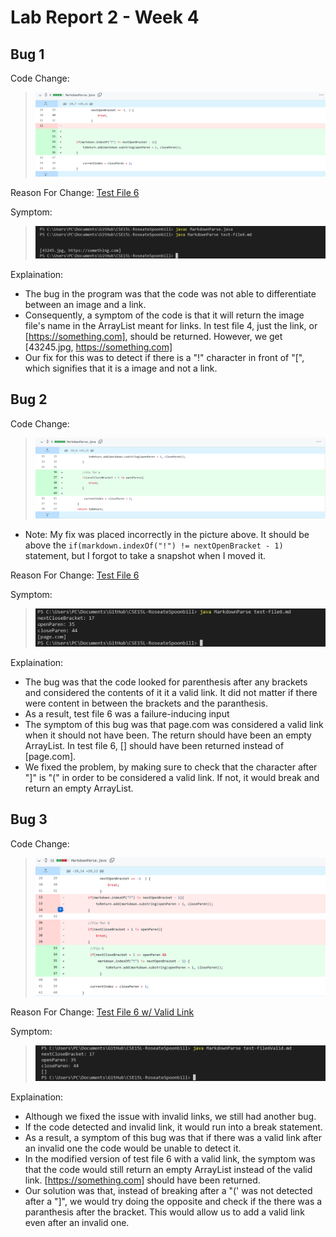 Lab Report 2 - Week 4
=====================

Bug 1
-----------------
Code Change: 
> ![Image](lab2/Fix4.PNG)

Reason For Change: [Test File 6](https://github.com/immanuel-tran/CSE15L-RoseateSpoonbill/blob/main/test-file4.md)

Symptom:
> ![Image](lab2/Symp4.PNG) 

Explaination:
- The bug in the program was that the code was not able to differentiate between an image and a link.
- Consequently, a symptom of the code is that it will return the image file's name in the ArrayList meant for links. In test file 4, just the link, or [https://something.com], should be returned. However, we get [43245.jpg, https://something.com]
- Our fix for this was to detect if there is a "!" character in front of "[", which signifies that it is a image and not a link.

Bug 2
-------------------
Code Change: 
> ![Image](lab2/Fix6.PNG) 
- Note: My fix was placed incorrectly in the picture above. It should be above the `if(markdown.indexOf("!") != nextOpenBracket - 1)` statement, but I forgot to take a snapshot when I moved it.

Reason For Change: [Test File 6](https://github.com/immanuel-tran/CSE15L-RoseateSpoonbill/blob/main/test-file6.md)

Symptom:
> ![Image](lab2/Symp6.PNG) 

Explaination:
- The bug was that the code looked for parenthesis after any brackets and considered the contents of it it a valid link. It did not matter if there were content in between the brackets and the paranthesis.
- As a result, test file 6 was a failure-inducing input
- The symptom of this bug was that page.com was considered a valid link when it should not have been. The return should have been an empty ArrayList. In test file 6, [] should have been returned instead of [page.com].
- We fixed the problem, by making sure to check that the character after "]" is "(" in order to be considered a valid link. If not, it would break and return an empty ArrayList.

Bug 3
--------------------
Code Change: 
> ![Image](lab2/Fix6Valid.PNG) 

Reason For Change: [Test File 6 w/ Valid Link](https://github.com/immanuel-tran/CSE15L-RoseateSpoonbill/blob/main/test-file6Valid.md)

Symptom:
> ![Image](lab2/Symp6Valid.PNG) 

Explaination:
- Although we fixed the issue with invalid links, we still had another bug.
- If the code detected and invalid link, it would run into a break statement.
- As a result, a symptom of this bug was that if there was a valid link after an invalid one the code would be unable to detect it.
- In the modified version of test file 6 with a valid link, the symptom was that the code would still return an empty ArrayList instead of the valid link. [https://something.com] should have been returned.
- Our solution was that, instead of breaking after a "(' was not detected after a "]", we would try doing the opposite and check if the there was a paranthesis after the bracket. This would allow us to add a valid link even after an invalid one.